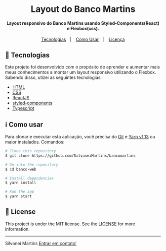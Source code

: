 <h1 align="center">
    Layout do Banco Martins
</h1>

<h4 align="center">
  Layout responsivo do Banco Martins usando Styled-Components(React) e Flexbox(css).
</h4>

<p align="center">
  <a href="#rocket-tecnologias">Tecnologias</a>&nbsp;&nbsp;&nbsp;|&nbsp;&nbsp;&nbsp;
  <a href="#information_source-como-usar">Como Usar</a>&nbsp;&nbsp;&nbsp;|&nbsp;&nbsp;&nbsp;
  <a href="#memo-license">Licença</a>
</p>

## :rocket: Tecnologias

Este projeto foi desenvolvido com o propósito de aprender e aumentar mais meus conhecimentos a montar um layout responsivo utilizando o Flexbox. Sabendo disso, utizei as seguintes tecnologias:

-  [HTML](https://developer.mozilla.org/pt-BR/docs/Web/HTML)
-  [CSS](https://developer.mozilla.org/pt-BR/docs/Web/CSS/)
-  [ReactJS](https://reactjs.org/)
-  [styled-components](https://www.styled-components.com/)
-  [Typescript](https://www.typescriptlang.org/)

## :information_source: Como usar

Para clonar e executar esta aplicação, você precisa do [Git](https://git-scm.com) e [Yarn v1.13](https://yarnpkg.com/) ou maior instalados. Comandos:

```bash
# Clone this repository
$ git clone https://github.com/SilvaneiMartins/bancomartins

# Go into the repository
$ cd banco-web

# Install dependencies
$ yarn install

# Run the app
$ yarn start
```

## :memo: License
This project is under the MIT license. See the [LICENSE](https://github.com/andrewdourado/banco-web/blob/master/LICENSE) for more information.

---
 
Silvanei Martins [Entrar em contato!](https://www.linkedin.com/in/silvanei-martins-a5412436/)
